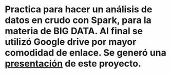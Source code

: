 # Practica para hacer un análisis de datos en crudo con Spark, para la materia de BIG DATA. Al final se utilizó Google drive por mayor comodidad de enlace. Se generó una [presentación](https://docs.google.com/presentation/d/1zJKCNQd8zHXwxeHWZkUE2qBLTG3uQ51a/edit?usp=sharing&ouid=109023621523842645523&rtpof=true&sd=true "presentación") de este proyecto.

